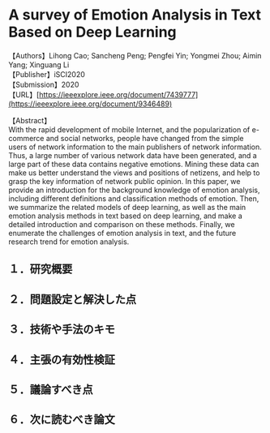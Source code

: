 # A survey of Emotion Analysis in Text Based on Deep Learning

【Authors】Lihong Cao; Sancheng Peng; Pengfei Yin; Yongmei Zhou; Aimin Yang; Xinguang Li  
【Publisher】iSCI2020  
【Submission】2020  
【URL】[https://ieeexplore.ieee.org/document/7439777](https://ieeexplore.ieee.org/document/9346489)  

【Abstract】  
With the rapid development of mobile Internet, and the popularization of e-commerce and social networks, people have changed from the simple users of network information to the main publishers of network information. Thus, a large number of various network data have been generated, and a large part of these data contains negative emotions. Mining these data can make us better understand the views and positions of netizens, and help to grasp the key information of network public opinion. In this paper, we provide an introduction for the background knowledge of emotion analysis, including different definitions and classification methods of emotion. Then, we summarize the related models of deep learning, as well as the main emotion analysis methods in text based on deep learning, and make a detailed introduction and comparison on these methods. Finally, we enumerate the challenges of emotion analysis in text, and the future research trend for emotion analysis.

## １．研究概要
## ２．問題設定と解決した点
## ３．技術や手法のキモ
## ４．主張の有効性検証
## ５．議論すべき点
## ６．次に読むべき論文
